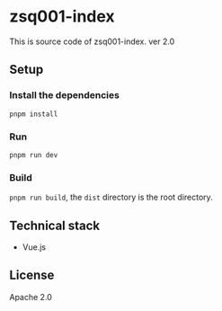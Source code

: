 # zsq001-index
This is source code of zsq001-index. ver 2.0

## Setup
### Install the dependencies
`pnpm install`

### Run
`pnpm run dev`

### Build
`pnpm run build`, the `dist` directory is the root directory.          

## Technical stack
- Vue.js

## License
Apache 2.0

